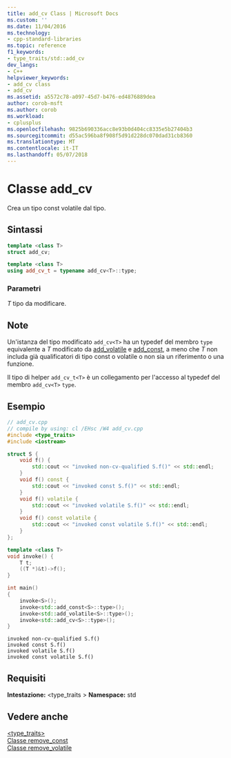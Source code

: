```yaml
---
title: add_cv Class | Microsoft Docs
ms.custom: ''
ms.date: 11/04/2016
ms.technology:
- cpp-standard-libraries
ms.topic: reference
f1_keywords:
- type_traits/std::add_cv
dev_langs:
- C++
helpviewer_keywords:
- add_cv class
- add_cv
ms.assetid: a5572c78-a097-45d7-b476-ed4876889dea
author: corob-msft
ms.author: corob
ms.workload:
- cplusplus
ms.openlocfilehash: 9825b690336acc8e93b0d404cc8335e5b27404b3
ms.sourcegitcommit: d55ac596ba8f908f5d91d228dc070dad31cb8360
ms.translationtype: MT
ms.contentlocale: it-IT
ms.lasthandoff: 05/07/2018
---
```

# <a name="addcv-class"></a>Classe add_cv

Crea un tipo const volatile dal tipo.

## <a name="syntax"></a>Sintassi

```cpp
template <class T>
struct add_cv;

template <class T>
using add_cv_t = typename add_cv<T>::type;
```

### <a name="parameters"></a>Parametri

*T* tipo da modificare.

## <a name="remarks"></a>Note

Un'istanza del tipo modificato `add_cv<T>` ha un typedef del membro `type` equivalente a *T* modificato da [add_volatile](../standard-library/add-volatile-class.md) e [add_const](../standard-library/add-const-class.md), a meno che *T* non includa già qualificatori di tipo const o volatile o non sia un riferimento o una funzione.

Il tipo di helper `add_cv_t<T>` è un collegamento per l'accesso al typedef del membro `add_cv<T>` `type`.

## <a name="example"></a>Esempio

```cpp
// add_cv.cpp
// compile by using: cl /EHsc /W4 add_cv.cpp
#include <type_traits>
#include <iostream>

struct S {
    void f() {
        std::cout << "invoked non-cv-qualified S.f()" << std::endl;
    }
    void f() const {
        std::cout << "invoked const S.f()" << std::endl;
    }
    void f() volatile {
        std::cout << "invoked volatile S.f()" << std::endl;
    }
    void f() const volatile {
        std::cout << "invoked const volatile S.f()" << std::endl;
    }
};

template <class T>
void invoke() {
    T t;
    ((T *)&t)->f();
}

int main()
{
    invoke<S>();
    invoke<std::add_const<S>::type>();
    invoke<std::add_volatile<S>::type>();
    invoke<std::add_cv<S>::type>();
}
```

```Output
invoked non-cv-qualified S.f()
invoked const S.f()
invoked volatile S.f()
invoked const volatile S.f()
```

## <a name="requirements"></a>Requisiti

**Intestazione:** \<type_traits > **Namespace:** std

## <a name="see-also"></a>Vedere anche

[<type_traits>](../standard-library/type-traits.md)<br/>
[Classe remove_const](../standard-library/remove-const-class.md)<br/>
[Classe remove_volatile](../standard-library/remove-volatile-class.md)<br/>

